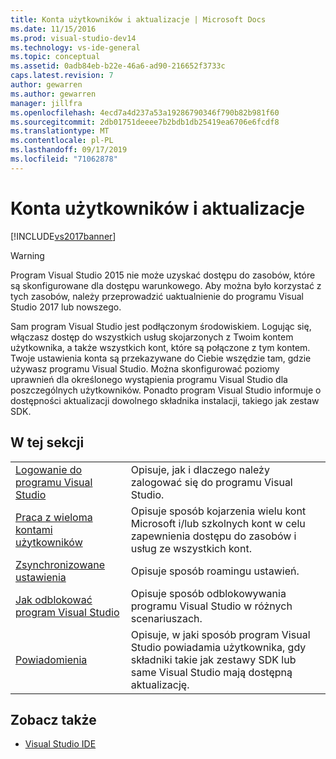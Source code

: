 ```yaml
---
title: Konta użytkowników i aktualizacje | Microsoft Docs
ms.date: 11/15/2016
ms.prod: visual-studio-dev14
ms.technology: vs-ide-general
ms.topic: conceptual
ms.assetid: 0adb84eb-b22e-46a6-ad90-216652f3733c
caps.latest.revision: 7
author: gewarren
ms.author: gewarren
manager: jillfra
ms.openlocfilehash: 4ecd7a4d237a53a19286790346f790b82b981f60
ms.sourcegitcommit: 2db01751deeee7b2bdb1db25419ea6706e6fcdf8
ms.translationtype: MT
ms.contentlocale: pl-PL
ms.lasthandoff: 09/17/2019
ms.locfileid: "71062878"
---
```

# <a name="user-accounts-and-updates"></a>Konta użytkowników i aktualizacje

[!INCLUDE[vs2017banner](../includes/vs2017banner.md)]

> [!WARNING]
> Program Visual Studio 2015 nie może uzyskać dostępu do zasobów, które są skonfigurowane dla dostępu warunkowego. Aby można było korzystać z tych zasobów, należy przeprowadzić uaktualnienie do programu Visual Studio 2017 lub nowszego.

Sam program Visual Studio jest podłączonym środowiskiem. Logując się, włączasz dostęp do wszystkich usług skojarzonych z Twoim kontem użytkownika, a także wszystkich kont, które są połączone z tym kontem. Twoje ustawienia konta są przekazywane do Ciebie wszędzie tam, gdzie używasz programu Visual Studio. Można skonfigurować poziomy uprawnień dla określonego wystąpienia programu Visual Studio dla poszczególnych użytkowników. Ponadto program Visual Studio informuje o dostępności aktualizacji dowolnego składnika instalacji, takiego jak zestaw SDK.  
  
## <a name="in-this-section"></a>W tej sekcji  
  
|||  
|-|-|  
|[Logowanie do programu Visual Studio](../ide/signing-in-to-visual-studio.md)|Opisuje, jak i dlaczego należy zalogować się do programu Visual Studio.|  
|[Praca z wieloma kontami użytkowników](../ide/work-with-multiple-user-accounts.md)|Opisuje sposób kojarzenia wielu kont Microsoft i/lub szkolnych kont w celu zapewnienia dostępu do zasobów i usług ze wszystkich kont.|  
|[Zsynchronizowane ustawienia](../ide/synchronized-settings-in-visual-studio.md)|Opisuje sposób roamingu ustawień.|  
|[Jak odblokować program Visual Studio](../ide/how-to-unlock-visual-studio.md)|Opisuje sposób odblokowywania programu Visual Studio w różnych scenariuszach.|  
|[Powiadomienia](../ide/visual-studio-notifications.md)|Opisuje, w jaki sposób program Visual Studio powiadamia użytkownika, gdy składniki takie jak zestawy SDK lub same Visual Studio mają dostępną aktualizację.|  
  
## <a name="see-also"></a>Zobacz także

- [Visual Studio IDE](../ide/visual-studio-ide.md)
